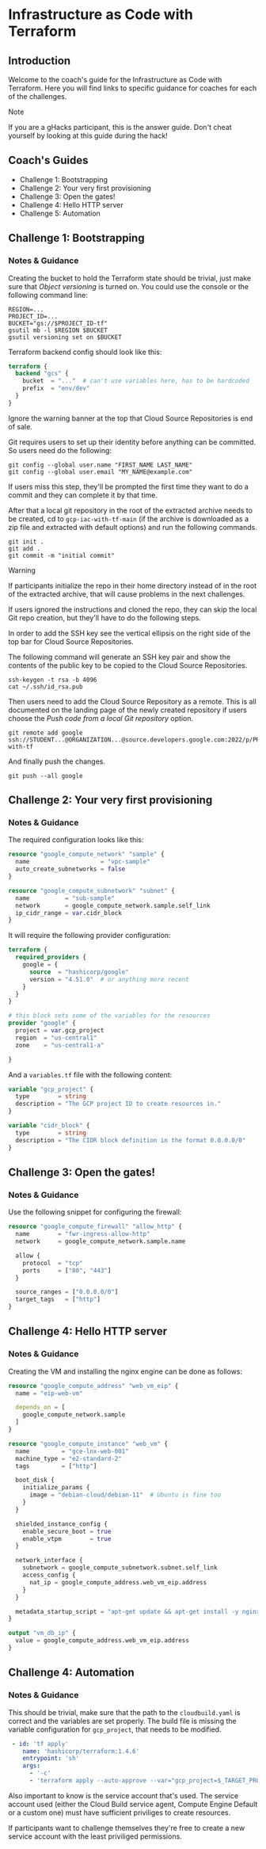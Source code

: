 # Infrastructure as Code with Terraform

## Introduction

Welcome to the coach's guide for the Infrastructure as Code with Terraform. Here you will find links to specific guidance for coaches for each of the challenges.

> [!NOTE]  
> If you are a gHacks participant, this is the answer guide. Don't cheat yourself by looking at this guide during the hack!

## Coach's Guides

- Challenge 1: Bootstrapping
- Challenge 2: Your very first provisioning
- Challenge 3: Open the gates!
- Challenge 4: Hello HTTP server
- Challenge 5: Automation

## Challenge 1: Bootstrapping

### Notes & Guidance

Creating the bucket to hold the Terraform state should be trivial, just make sure that _Object versioning_ is turned on. You could use the console or the following command line:

```shell
REGION=...
PROJECT_ID=...
BUCKET="gs://$PROJECT_ID-tf"
gsutil mb -l $REGION $BUCKET
gsutil versioning set on $BUCKET
```

Terraform backend config should look like this:

```terraform
terraform {
  backend "gcs" {
    bucket  = "..."  # can't use variables here, has to be hardcoded
    prefix  = "env/dev"
  }
}
```

Ignore the warning banner at the top that Cloud Source Repositories is end of sale.

Git requires users to set up their identity before anything can be committed. So users need do the following:

```shell
git config --global user.name "FIRST_NAME LAST_NAME"
git config --global user.email "MY_NAME@example.com"
```

If users miss this step, they'll be prompted the first time they want to do a commit and they can complete it by that time.

After that a local git repository in the root of the extracted archive needs to be created, cd to `gcp-iac-with-tf-main` (if the archive is downloaded as a zip file and extracted with default options) and run the following commands.

```shell
git init .
git add .
git commit -m "initial commit"
```

> [!WARNING]  
> If participants initialize the repo in their home directory instead of in the root of the extracted archive, that will cause problems in the next challenges.

If users ignored the instructions and cloned the repo, they can skip the local Git repo creation, but they'll have to do the following steps.

In order to add the SSH key see the vertical ellipsis on the right side of the top bar for Cloud Source Repositories.

The following command will generate an SSH key pair and show the contents of the public key to be copied to the Cloud Source Repositories.

```shell
ssh-keygen -t rsa -b 4096
cat ~/.ssh/id_rsa.pub
```

Then users need to add the Cloud Source Repository as a remote. This is all documented on the landing page of the newly created repository if users choose the _Push code from a local Git repository_ option.

```shell
git remote add google ssh://STUDENT...@ORGANIZATION...@source.developers.google.com:2022/p/PROJECT/r/iac-with-tf
```

And finally push the changes.

```shell
git push --all google
```

## Challenge 2: Your very first provisioning

### Notes & Guidance

The required configuration looks like this:

```terraform
resource "google_compute_network" "sample" {
  name                    = "vpc-sample"
  auto_create_subnetworks = false
}

resource "google_compute_subnetwork" "subnet" {
  name          = "sub-sample"
  network       = google_compute_network.sample.self_link
  ip_cidr_range = var.cidr_block
}
```

It will require the following provider configuration:

```terraform
terraform {
  required_providers {
    google = {
      source  = "hashicorp/google"
      version = "4.51.0"  # or anything more recent
    }
  }
}

# this block sets some of the variables for the resources
provider "google" {
  project = var.gcp_project
  region  = "us-central1" 
  zone    = "us-central1-a" 

}
```

And a `variables.tf` file with the following content:

```terraform
variable "gcp_project" {
  type        = string
  description = "The GCP project ID to create resources in."
}

variable "cidr_block" {
  type        = string
  description = "The CIDR block definition in the format 0.0.0.0/0"
}
```

## Challenge 3: Open the gates!

### Notes & Guidance

Use the following snippet for configuring the firewall:

```terraform
resource "google_compute_firewall" "allow_http" {
  name        = "fwr-ingress-allow-http"
  network     = google_compute_network.sample.name

  allow {
    protocol  = "tcp"
    ports     = ["80", "443"]
  }

  source_ranges = ["0.0.0.0/0"]
  target_tags   = ["http"]
}
```

## Challenge 4: Hello HTTP server

### Notes & Guidance

Creating the VM and installing the nginx engine can be done as follows:

```terraform
resource "google_compute_address" "web_vm_eip" {
  name = "eip-web-vm"

  depends_on = [
    google_compute_network.sample
  ]
}

resource "google_compute_instance" "web_vm" {
  name         = "gce-lnx-web-001"
  machine_type = "e2-standard-2"
  tags         = ["http"]

  boot_disk {
    initialize_params {
      image = "debian-cloud/debian-11"  # Ubuntu is fine too
    }
  }

  shielded_instance_config {
    enable_secure_boot = true
    enable_vtpm        = true
  }

  network_interface {
    subnetwork = google_compute_subnetwork.subnet.self_link
    access_config {
      nat_ip = google_compute_address.web_vm_eip.address
    }
  }

  metadata_startup_script = "apt-get update && apt-get install -y nginx"
}

output "vm_db_ip" {
  value = google_compute_address.web_vm_eip.address
}
```

## Challenge 4: Automation

### Notes & Guidance

This should be trivial, make sure that the path to the `cloudbuild.yaml` is correct and the variables are set properly. The build file is missing the variable configuration for `gcp_project`, that needs to be modified.

```yaml
 - id: 'tf apply'
    name: 'hashicorp/terraform:1.4.6'
    entrypoint: 'sh'
    args:
      - '-c'
      - 'terraform apply --auto-approve --var="gcp_project=$_TARGET_PROJECT" --var="cidr_block=$_CIDR_BLOCK"'
```

Also important to know is the service account that's used. The service account used (either the Cloud Build service agent, Compute Engine Default or a custom one) must have sufficient priviliges to create resources.

If participants want to challenge themselves they're free to create a new service account with the least priviliged permissions.
